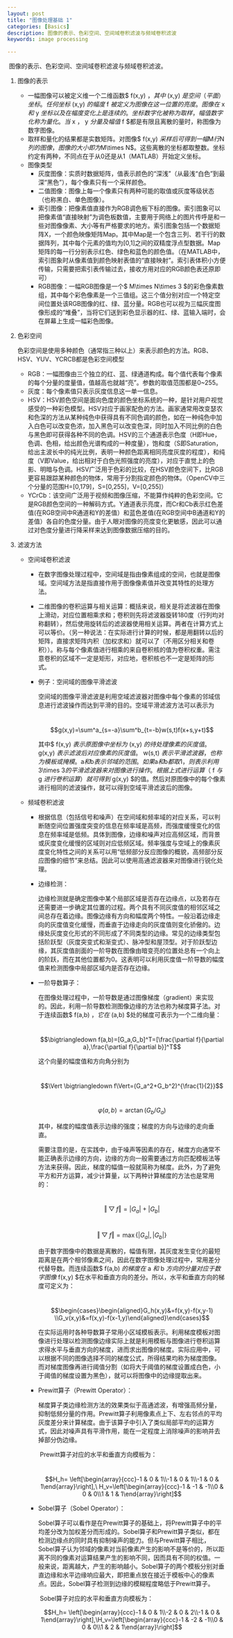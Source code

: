 ```yaml
---
layout: post
title: "图像处理基础 1"
categories: [Basics]
description: 图像的表示、色彩空间、空间域卷积滤波与频域卷积滤波
keywords: image processing

---
```


​	图像的表示、色彩空间、空间域卷积滤波与频域卷积滤波。

1. 图像的表示

   - 一幅图像可以被定义维一个二维函数$ f(x,y) $，其中$ (x,y) $是空间（平面）坐标。任何坐标$ (x,y) $的幅度$ f $被定义为图像在这一位置的亮度。图像在$ x $和$ y $坐标以及在幅度变化上是连续的。坐标数字化被称为取样，幅值数字化称为量化。当$ x $，$ y $分量及幅值$ f $都是有限且离散的量时，称图像为数字图像。
   - 取样和量化的结果都是实数矩阵。对图像$ f(x,y) $采样后可得到一幅$M$行$N$列的图像，图像的大小即为$M\times N$。这些离散的坐标都取整数。坐标约定有两种，不同点在于从0还是从1（MATLAB）开始定义坐标。
   - 图像类型
     - 灰度图像：实质时数据矩阵，值表示颜色的“深浅”（从最浅“白色”到最深“黑色”），每个像素只有一个采样颜色。
     - 二值图像：图像上每一个像素只有两种可能的取值或灰度等级状态（也称黑白、单色图像）。
     - 索引图像：把像素值直接作为RGB调色板下标的图像。索引图象可以把像素值“直接映射”为调色板数值，主要用于网络上的图片传呼是和一些对图像像素、大小等有严格要求的地方。索引图象包括一个数据矩阵X，一个颜色映像矩阵Map。其中Map是一个包含三列、若干行的数据阵列，其中每个元素的值均为[0,1]之间的双精度浮点型数据。Map矩阵的每一行分别表示红色、绿色和蓝色的颜色值。（在MATLAB中，索引图象时从像素值到颜色映射表值的“直接映射”。索引表体积小方便传输，只需要把索引表传输过去，接收方用对应的RGB颜色表还原即可）
     - RGB图像：一幅RGB图像是一个$ M\times N\times 3 $的彩色像素数组，其中每个彩色像素是一个三值组。这三个值分别对应一个特定空间位置处该RGB图像的红、绿、蓝分量。RGB也可以视为三幅灰度图像形成的“堆叠”，当将它们送到彩色显示器的红、绿、蓝输入端时，会在屏幕上生成一幅彩色图像。

2. 色彩空间

   ​	色彩空间是使用多种颜色（通常指三种以上）来表示颜色的方法。RGB、HSV、YUV、YCRCB都是色彩空间模型

   - RGB：一幅图像由三个独立的红、蓝、绿通道构成。每个值代表每个像素的每个分量的度量值，值越高也就越“亮”。参数的取值范围都是0~255。
   - 灰度：每个像素值只表示灰度信息这一单一信息。
   - HSV：HSV颜色空间是面向色度的颜色坐标系统的一种，是针对用户视觉感受的一种彩色模型。HSV对应于画家配色的方法。画家通常用改变瑟农和色深的方法从某种纯色中获得具有不同色调的颜色，如在一种纯色中加入白色可以改变色浓，加入黑色可以改变色深，同时加入不同比例的白色与黑色即可获得各种不同的色调。HSV的三个通道表示色度（H即Hue，色调、色相，给出颜色光谱构成的一种度量），饱和度（S即Saturation，给出主波长中的纯光比例，表明一种颜色距离相同亮度灰度的程度），和纯度（V即Value，给出相对于白色光照强度的亮度），对应于直觉上的色影、明暗与色调。HSV广泛用于色彩的比较，在HSV颜色空间下，比RGB更容易跟踪某种颜色的物体，常用于分割指定颜色的物体。（OpenCV中三个分量的范围H=[0,179]，S=[0,255]，V=[0,255]）
   - YCrCb：该空间广泛用于视频和图像压缩，不能算作纯粹的色彩空间。它是RGB颜色空间的一种解码方式。Y通道表示亮度，而Cr和Cb表示红色差值(在RGB空间中R通道和Y的差值）和蓝色差值(在RGB空间中B通道和Y的差值）各自的色度分量。由于人眼对图像的亮度变化更敏感，因此可以通过对色度分量进行降采样来达到图像数据压缩的目的。

3. 滤波方法

   - 空间域卷积滤波

     - 在数字图像处理过程中，空间域是指由像素组成的空间，也就是图像域。空间域方法是指直接作用于图像像素值并改变其特性的处理方法。

     - 二维图像的卷积运算与相关运算：概括来说，相关是将滤波器在图像上滑动，对应位置相乘求和；卷积则先将滤波器旋转180度（行列均对称翻转），然后使用旋转后的滤波器使用相关运算。两者在计算方式上可以等价。（另一种说法：在实际进行计算的时候，都是用翻转以后的矩阵，直接求矩阵内积（加权求和）就可以了（不用区分相关和卷积））。称与每个像素值进行相乘的来自卷积核的值为卷积权重。需注意卷积的区域不一定是矩形，对应地，卷积核也不一定是矩阵的形式。

     - 例子：空间域的图像平滑滤波

       ​	空间域的图像平滑滤波是利用空域滤波器对图像中每个像素的邻域信息进行滤波操作而达到平滑的目的。空域平滑滤波方法可以表示为

       ​	$$g(x,y)=\sum^a_{s=-a}\sum^b_{t=-b}w(s,t)f(x+s,y+t)$$

       其中$ f(x,y) $表示原图像中坐标为$ (x,y) $的待处理像素的灰度值。$ g(x,y) $表示滤波后对应像素的灰度值。$ w(s,t) $表示平滑滤波器，也称为模板或掩模。$a$和$b$表示邻域的范围。如果$a$和$b$都取1，则表示利用$3\times 3$的平滑滤波器来对图像进行操作。根据上式进行运算（$ f $与$ g $进行卷积运算）就可得到$ g(x,y) $的值。然后对原图像中的每个像素进行相同的滤波操作，就可以得到空域平滑滤波后的图像。

   - 频域卷积滤波

     - 根据信息（包括信号和噪声）在空间域和频率域的对应关系，可以判断随空间位置强度突变的信息在频率域是高频，而强度缓慢变化的信息在频率域是低频。具体到图像，边缘和噪声对应高频区域，而背景或灰度变化缓慢的区域则对应低频区域。频率强度与空域上的像素灰度变化特性之间的关系可以用“低频部分反应图像的概貌，高频部分反应图像的细节”来总结。因此可以使用高通滤波器来对图像进行锐化处理。

     - 边缘检测：

       ​	边缘检测就是确定图像中某个局部区域是否存在边缘点，以及若存在还需要进一步确定其位置的过程。两个具有不同灰度值的相邻区域之间总存在着边缘。图像边缘有方向和幅度两个特性。一般沿着边缘走向的灰度值变化缓慢，而垂直于边缘走向的灰度值则变化骄傲的。边缘处灰度变化形式的不同形成了不同类型的边缘。常见的边缘类型包括阶跃型（灰度突变式和渐变式）、脉冲型和屋顶型。对于阶跃型边缘，其灰度值剖面的一阶导数在图像由暗变亮的位置处总有一个向上的阶跃，而在其他位置都为0。这表明可以利用灰度值一阶导数的幅度值来检测图像中局部区域内是否存在边缘。

     - 一阶导数算子：

       ​	在图像处理过程中，一阶导数是通过图像梯度（gradient）来实现的。因此，利用一阶导数检测图像边缘的方法也称为梯度算子法。对于连续函数$ f(a,b) $，它在$ (a,b) $处的梯度可表示为一个二维向量：

       ​		$$\bigtriangledown f(a,b)=[G_a,G_b]^T=[\frac{\partial f}{\partial a},\frac{\partial f}{\partial b}]^T$$

       这个向量的幅度值和方向角分别为

       ​		$$\Vert \bigtriangledown f\Vert=(G_a^2+G_b^2)^{\frac{1}{2}}$$

       ​		$$\varphi (a,b)=\arctan(G_b/G_a)$$

       其中，梯度的幅度值表示边缘的强度；梯度的方向与边缘的走向垂直。

       ​	需要注意的是，在实践中，由于噪声等因素的存在，梯度方向通常不能正确表示边缘的方向，边缘的方向一般需要通过方向匹配模板法等方法来获得。因此，梯度的幅值一般就简称为梯度。此外，为了避免平方和开方运算，减少计算量，以下两种计算梯度的方法也是常用的：

       ​	$$\Vert \bigtriangledown f\Vert=|G_a|+|G_b|$$

       ​	$$\Vert \bigtriangledown f\Vert=\max\{|G_a|,|G_b|\}$$

       ​	由于数字图像中的数据是离散的，幅值有限，其灰度发生变化的最短距离是在两个相邻像素之间，因此在数字图像处理过程中，常用差分代替导数。而连续函数$ f(a,b) $的梯度在$ a $和$ b $方向的分量对应于数字图像$ f(x,y) $在水平和垂直方向的差分。所以，水平和垂直方向的梯度可定义为：

       ​	$$\begin{cases}\begin{aligned}G_h(x,y)&=f(x,y)-f(x,y-1) \\G_v(x,y)&=f(x,y)-f(x-1,y)\end{aligned}\end{cases}$$

       在实际运用时各种导数算子常用小区域模板表示。利用梯度模板对图像进行处理以检测图像边缘实际上就是利用模板与图像进行卷积运算求得水平与垂直方向的梯度，进而求出图像的梯度。实际应用中，可以根据不同的图像选择不同的梯度公式，所得结果均称为梯度图像。而对梯度图像再进行阈值分割（如将大于阈值的梯度设置成白色，小于阈值的梯度设置为黑色），就可以将图像中的边缘提取出来。

     - Prewitt算子（Prewitt Operator）：

       ​	梯度算子类边缘检测方法的效果类似于高通滤波，有增强高频分量，抑制低频分量的作用。Prewitt算子利用像素点上下、左右邻点的平均灰度差分来计算梯度。由于该算子中引入了类似局部平均的运算方式，因此对噪声具有平滑作用，能在一定程度上消除噪声的影响并去掉部分伪边缘。

       ​	Prewitt算子对应的水平和垂直方向模板为：

       ​	$$H_h= \left[\begin{array}{ccc}-1 & 0 & 1\\-1 & 0 & 1\\-1 & 0 & 1\end{array}\right],\ H_v=\left[\begin{array}{ccc}-1 & -1 & -1\\0 & 0 & 0\\1 & 1 & 1\end{array}\right]$$

     - Sobel算子（Sobel Operator）：

       ​	Sobel算子可以看作是在Prewitt算子的基础上，将Prewitt算子中的平均差分改为加权差分而形成的。Sobel算子和Prewitt算子类似，都在检测边缘点的同时具有抑制噪声的能力。但与Prewitt算子相比，Sobel算子认为邻域的像素对当前像素产生的影响不是等价的，所以距离不同的像素对运算结果产生的影响不同，因而具有不同的权值。一般来说，距离越大，产生的影响越小。Sobel算子的两个模板分别对垂直边缘和水平边缘响应最大，即把重点放在接近于模板中心的像素点。因此，Sobel算子检测到边缘的模糊程度略低于Prewitt算子。

       ​	Sobel算子对应的水平和垂直方向模板为：

       $$H_h= \left[\begin{array}{ccc}-1 & 0 & 1\\-2 & 0 & 2\\-1 & 0 & 1\end{array}\right],\H_v=\left[\begin{array}{ccc}-1 & -2 & -1\\0 & 0 & 0\\1 & 2 & 1\end{array}\right]$$
